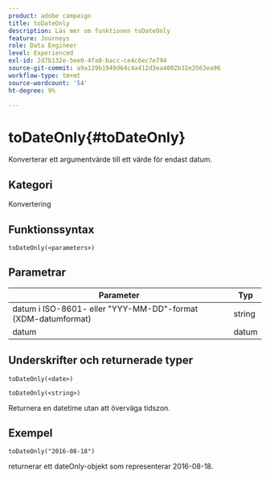 ```yaml
---
product: adobe campaign
title: toDateOnly
description: Läs mer om funktionen toDateOnly
feature: Journeys
role: Data Engineer
level: Experienced
exl-id: 2d7b132e-5ee0-4fa0-bacc-ce4c6ec7e794
source-git-commit: a9a129b1949d64c4a412d3ea4002b32e3563ea96
workflow-type: tm+mt
source-wordcount: '54'
ht-degree: 9%

---
```


# toDateOnly{#toDateOnly}

Konverterar ett argumentvärde till ett värde för endast datum.

## Kategori

Konvertering

## Funktionssyntax

`toDateOnly(<parameters>)`

## Parametrar

| Parameter | Typ |
|-----------|------------------|
| datum i ISO-8601- eller &quot;YYY-MM-DD&quot;-format (XDM-datumformat) | string |
| datum | datum |

## Underskrifter och returnerade typer

`toDateOnly(<date>)`

`toDateOnly(<string>)`

Returnera en datetime utan att överväga tidszon.

## Exempel

`toDateOnly("2016-08-18")`

returnerar ett dateOnly-objekt som representerar 2016-08-18.
